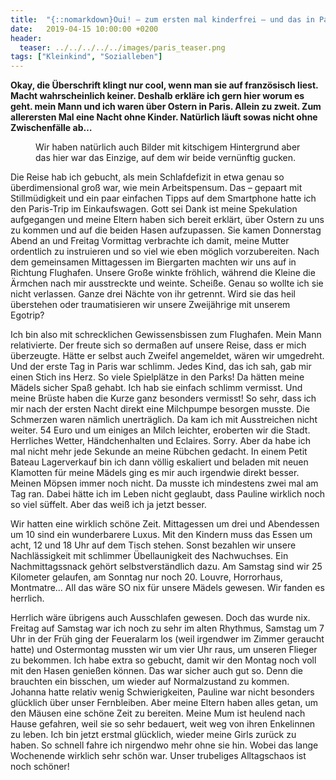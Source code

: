 ```yaml
---
title:  "{::nomarkdown}Oui! – zum ersten mal kinderfrei – und das in Paris!{:/}"
date:   2019-04-15 10:00:00 +0200
header:
  teaser: ../../../../../images/paris_teaser.png
tags: ["Kleinkind", "Sozialleben"]
---
```


**Okay, die Überschrift klingt nur cool, wenn man sie auf französisch liest. Macht wahrscheinlich keiner. Deshalb erkläre ich gern hier worum es geht. mein Mann und ich waren über Ostern in Paris. Allein zu zweit. Zum allerersten Mal eine Nacht ohne Kinder. Natürlich läuft sowas nicht ohne Zwischenfälle ab…**

<figure>
  <img src="../../../../../images/paris.png" alt="">
  <figcaption>Wir haben natürlich auch Bilder mit kitschigem Hintergrund aber das hier war das Einzige, auf dem wir beide vernünftig gucken.</figcaption>
</figure>

Die Reise hab ich gebucht, als mein Schlafdefizit in etwa genau so überdimensional groß war, wie mein Arbeitspensum. Das – gepaart mit Stillmüdigkeit und ein paar einfachen Tipps auf dem Smartphone hatte ich den Paris-Trip im Einkaufswagen. Gott sei Dank ist meine Spekulation aufgegangen und meine Eltern haben sich bereit erklärt, über Ostern zu uns zu kommen und auf die beiden Hasen aufzupassen. Sie kamen Donnerstag Abend an und Freitag Vormittag verbrachte ich damit, meine Mutter ordentlich zu instruieren und so viel wie eben möglich vorzubereiten. Nach dem gemeinsamen Mittagessen im Biergarten machten wir uns auf in Richtung Flughafen. Unsere Große winkte fröhlich, während die Kleine die Ärmchen nach mir ausstreckte und weinte. Scheiße. Genau so wollte ich sie nicht verlassen. Ganze drei Nächte von ihr getrennt. Wird sie das heil überstehen oder traumatisieren wir unsere Zweijährige mit unserem Egotrip?

Ich bin also mit schrecklichen Gewissensbissen zum Flughafen. Mein Mann relativierte. Der freute sich so dermaßen auf unsere Reise, dass er mich überzeugte. Hätte er selbst auch Zweifel angemeldet, wären wir umgedreht. Und der erste Tag in Paris war schlimm. Jedes Kind, das ich sah, gab mir einen Stich ins Herz. So viele Spielplätze in den Parks! Da hätten meine Mädels sicher Spaß gehabt. Ich hab sie einfach schlimm vermisst. Und meine Brüste haben die Kurze ganz besonders vermisst! So sehr, dass ich mir nach der ersten Nacht direkt eine Milchpumpe besorgen musste. Die Schmerzen waren nämlich unerträglich. Da kam ich mit Ausstreichen nicht weiter. 54 Euro und um einiges an Milch leichter, eroberten wir die Stadt. Herrliches Wetter, Händchenhalten und Eclaires. Sorry. Aber da habe ich mal nicht mehr jede Sekunde an meine Rübchen gedacht. In einem Petit Bateau Lagerverkauf bin ich dann völlig eskaliert und beladen mit neuen Klamotten für meine Mädels ging es mir auch irgendwie direkt besser. Meinen Möpsen immer noch nicht. Da musste ich mindestens zwei mal am Tag ran. Dabei hätte ich im Leben nicht geglaubt, dass Pauline wirklich noch so viel süffelt. Aber das weiß ich ja jetzt besser.

Wir hatten eine wirklich schöne Zeit. Mittagessen um drei und Abendessen um 10 sind ein wunderbarere Luxus. Mit den Kindern muss das Essen um acht, 12 und 18 Uhr auf dem Tisch stehen. Sonst bezahlen wir unsere Nachlässigkeit mit schlimmer Übellaunigkeit des Nachwuchses. Ein Nachmittagssnack gehört selbstverständlich dazu. Am Samstag sind wir 25 Kilometer gelaufen, am Sonntag nur noch 20. Louvre, Horrorhaus, Montmatre… All das wäre SO nix für unsere Mädels gewesen. Wir fanden es herrlich. 

Herrlich wäre übrigens auch Ausschlafen gewesen. Doch das wurde nix. Freitag auf Samstag war ich noch zu sehr im alten Rhythmus, Samstag um 7 Uhr in der Früh ging der Feueralarm los (weil irgendwer im Zimmer geraucht hatte) und Ostermontag mussten wir um vier Uhr raus, um unseren Flieger zu bekommen. Ich habe extra so gebucht, damit wir den Montag noch voll mit den Hasen genießen können. Das war sicher auch gut so. Denn die brauchten ein bisschen, um wieder auf Normalzustand zu kommen. Johanna hatte relativ wenig Schwierigkeiten, Pauline war nicht besonders glücklich über unser Fernbleiben. Aber meine Eltern haben alles  getan, um den Mäusen eine schöne Zeit zu bereiten. Meine Mum ist heulend nach Hause gefahren, weil sie so sehr bedauert, weit weg von ihren Enkelinnen zu leben. Ich bin jetzt erstmal glücklich, wieder meine Girls zurück zu haben. So schnell fahre ich nirgendwo mehr ohne sie hin. Wobei das lange Wochenende wirklich sehr schön war. Unser trubeliges Alltagschaos ist noch schöner!

 








 















 












   






































